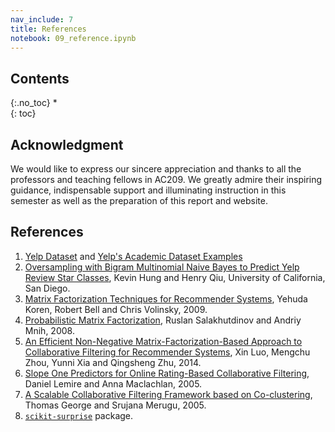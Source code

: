```yaml
---
nav_include: 7
title: References
notebook: 09_reference.ipynb
---
```


## Contents
{:.no_toc}
*  
{: toc}

## Acknowledgment

We would like to express our sincere appreciation and thanks to all the professors and teaching fellows in AC209. We greatly admire their inspiring guidance, indispensable support and illuminating instruction in this semester as well as the preparation of this report and website.

## References

1. [Yelp Dataset](https://www.yelp.com/dataset) and [Yelp's Academic Dataset Examples](https://github.com/Yelp/dataset-examples)
2. [Oversampling with Bigram Multinomial Naive Bayes to Predict Yelp Review Star Classes](https://kevin11h.github.io/YelpDatasetChallengeDataScienceAndMachineLearningUCSD/), Kevin Hung and Henry Qiu, University of California, San Diego.
3. [Matrix Factorization Techniques for Recommender Systems](https://datajobs.com/data-science-repo/Recommender-Systems-%5BNetflix%5D.pdf), Yehuda Koren, Robert Bell and Chris Volinsky, 2009.
4. [Probabilistic Matrix Factorization](http://papers.nips.cc/paper/3208-probabilistic-matrix-factorization.pdf), Ruslan Salakhutdinov and Andriy Mnih, 2008.
5. [An Efficient Non-Negative Matrix-Factorization-Based Approach to Collaborative Filtering for Recommender Systems](http://ieeexplore.ieee.org.ezp-prod1.hul.harvard.edu/stamp/stamp.jsp?arnumber=6748996&tag=1), Xin Luo, Mengchu Zhou, Yunni Xia and Qingsheng Zhu, 2014.
6. [Slope One Predictors for Online Rating-Based Collaborative Filtering](https://arxiv.org/pdf/cs/0702144.pdf), Daniel Lemire and Anna Maclachlan, 2005.
7. [A Scalable Collaborative Filtering Framework based on Co-clustering](http://citeseerx.ist.psu.edu/viewdoc/download?doi=10.1.1.113.6458&rep=rep1&type=pdf), Thomas George and Srujana Merugu, 2005.
8. [`scikit-surprise`](http://surpriselib.com/) package.
